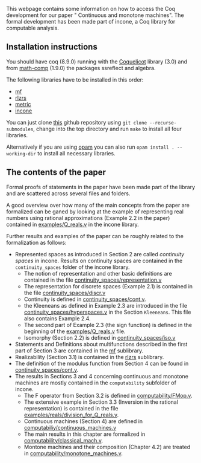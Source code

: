 This webpage contains some information on how to access the Coq development for our paper " Continuous and monotone machines".
The formal development has been made part of incone, a Coq library for computable analysis.

## Installation instructions
You should have coq (8.9.0) running with the [Coquelicot](http://coquelicot.saclay.inria.fr/) library (3.0) and from [math-comp](https://math-comp.github.io/math-comp/) (1.9.0) the packages ssreflect and algebra. 

The following libraries have to be installed in this order:
- [mf](https://github.com/FlorianSteinberg/mf/tree/v1.1) 
- [rlzrs](https://github.com/FlorianSteinberg/rlzrs/tree/v1.1)
- [metric](https://github.com/FlorianSteinberg/metric/tree/v1.1)
- [incone](https://github.com/FlorianSteinberg/incone/tree/v1.1)

You can just clone [this](https://github.com/holgerthies/continuous-machines) github repository using `git clone --recurse-submodules`, change into the top directory and run `make` to install all four libraries.

Alternatively if you are using [opam](https://coq.inria.fr/opam-using.html) you can also run 
`opam install . --working-dir` to install all necessary libraries.

## The contents of the paper
Formal proofs of statements in the paper have been made part of the library and are scattered across several files and folders.

A good overview over how many of the main concepts from the paper are formalized can be ganed by looking at the example of representing real numbers using rational approximations (Example 2.2 in the paper) contained in [examples/Q_reals.v](https://github.com/FlorianSteinberg/incone/tree/v1.1/examples/Q_reals.v) in the incone library.

Further results and examples of the paper can be roughly related to the formalization as follows:
- Represented spaces as introduced in Section 2 are called *continuity spaces* in incone. Results on continuity spaces are contained in the `continuity_spaces` folder of the incone library. 
  - The notion of representation and other basic definitions are contained in the file [continuity_spaces/representation.v](https://github.com/FlorianSteinberg/incone/tree/v1.1/continuity_spaces/representation.v)
  -  The representation for discrete spaces (Example 2.1) is contained in the file [continuity_spaces/discr.v](https://github.com/FlorianSteinberg/incone/tree/v1.1/continuity_spaces/discr.v)
  - Continuity is defined in  [continuity_spaces/cont.v](https://github.com/FlorianSteinberg/incone/tree/v1.1/continuity_spaces/cont.v). 
  - the Kleeneans as defined in Example 2.3 are introduced in the file [continuity_spaces/hyperspaces.v](https://github.com/FlorianSteinberg/incone/tree/v1.1/continuity_spaces/hyperspaces.v) in the Section `Kleeneans`. This file also contains Example 2.4.
  - The second part of Example 2.3 (the sign function) is defined in the beginning of the [examples/Q_reals.v](https://github.com/FlorianSteinberg/incone/tree/v1.1/examples/Q_reals.v) file.
  - Isomorphy (Section 2.2) is defined in  [continuity_spaces/iso.v](https://github.com/FlorianSteinberg/incone/tree/v1.1/continuity_spaces/iso.v)
- Statements and Definitions about multifunctions described in the first part of Section 3 are contained in the [mf](https://github.com/FlorianSteinberg/mf/tree/v1.1) sublibrary.
- Realizability (Section 3.1) is contained in the [rlzrs](https://github.com/FlorianSteinberg/rlzrs/tree/v1.1) sublibrary.
- The definition of the modulus function from Section 4 can be found in  [continuity_spaces/cont.v](https://github.com/FlorianSteinberg/incone/tree/v1.1/continuity_spaces/cont.v).
- The results in Sections 3 and 4 concerning continuous and monotone machines are mostly contained in the `computability` subfolder of incone.
  - The F operator from Section 3.2 is defined in [computability/FMop.v](https://github.com/FlorianSteinberg/incone/tree/v1.1/continuity/FMop.v).
  - The extensive example in Section 3.3 (Inversion in the rational representation) is contained in the file [examples/reals/division_for_Q_reals.v](https://github.com/FlorianSteinberg/incone/tree/v1.1/examples/reals/division_for_Q_reals.v).
  - Continuous machines (Section 4) are defined in [computabiliy/continuous_machines.v](https://github.com/FlorianSteinberg/incone/tree/v1.1/computabiliy/continuous_machines.v)
  - The main results in this chapter are formalized in [computability/classical_mach.v](https://github.com/FlorianSteinberg/incone/tree/v1.1/computability/classical_mach.v).
  - Montone machines and their composition (Chapter 4.2) are treated in [computability/monotone_machines.v](https://github.com/FlorianSteinberg/incone/tree/v1.1/computability/monotone_machines.v).
